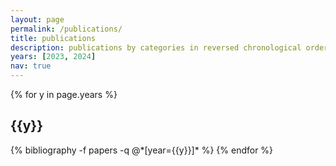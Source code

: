 ```yaml
---
layout: page
permalink: /publications/
title: publications
description: publications by categories in reversed chronological order.
years: [2023, 2024]
nav: true
---
```


<div class="publications">

{% for y in page.years %}
  <h2 class="year">{{y}}</h2>
  {% bibliography -f papers -q @*[year={{y}}]* %}
{% endfor %}

</div>
